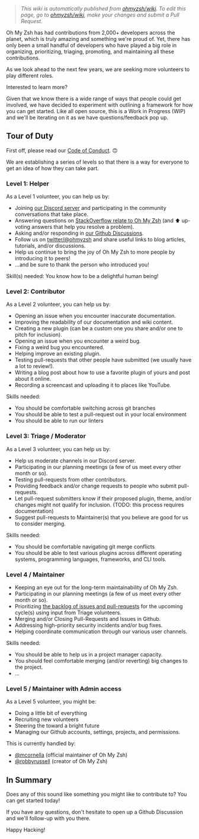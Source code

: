 > _This wiki is automatically published from [ohmyzsh/wiki](https://github.com/ohmyzsh/wiki). To edit this page,_
> _go to [ohmyzsh/wiki](https://github.com/ohmyzsh/wiki), make your changes and submit a Pull Request._

Oh My Zsh has had contributions from 2,000+ developers across the planet, which is truly amazing and something we're proud of. Yet, there has only been a small handful of developers who have played a big role in organizing, prioritizing, triaging, promoting, and maintaining all these contributions.

As we look ahead to the next few years, we are seeking more volunteers to play different roles.

Interested to learn more?

Given that we know there is a wide range of ways that people could get involved, we have decided to experiment with outlining a framework for how you can get started. Like all open source, this is a Work in Progress (WIP) and we'll be iterating on it as we have questions/feedback pop up.

## Tour of Duty

First off, please read our [Code of Conduct](https://github.com/ohmyzsh/ohmyzsh/blob/master/CODE_OF_CONDUCT.md). 🙃

We are establishing a series of levels so that there is a way for everyone to get an idea of how they can take part.

### Level 1: Helper

As a Level 1 volunteer, you can help us by:

* Joining [our Discord server](https://discord.com/invite/ohmyzsh) and participating in the community conversations that take place.
* Answering questions on [StackOverflow relate to Oh My Zsh](https://stackoverflow.com/questions/tagged/oh-my-zsh) (and ⬆️  up-voting answers that help you resolve a problem).
* Asking and/or responding in [our Github Discussions](https://github.com/ohmyzsh/ohmyzsh/discussions).
* Follow us on [twitter/@ohmyzsh](https://twitter.com/ohmyzsh) and share useful links to blog articles, tutorials, and/or discussions.
* Help us continue to bring the joy of Oh My Zsh to more people by introducing it to peers!
* ...and be sure to thank the person who introduced you!

Skill(s) needed: You know how to be a delightful human being!

### Level 2: Contributor

As a Level 2 volunteer, you can help us by:

* Opening an issue when you encounter inaccurate documentation.
* Improving the readability of our documentation and wiki content.
* Creating a new plugin (can be a custom one you share and/or one to pitch for inclusion).
* Opening an issue when you encounter a weird bug.
* Fixing a weird bug you encountered.
* Helping improve an existing plugin.
* Testing pull-requests that other people have submitted (we usually have a lot to review!).
* Writing a blog post about how to use a favorite plugin of yours and post about it online.
* Recording a screencast and uploading it to places like YouTube.

Skills needed:

* You should be comfortable switching across git branches
* You should be able to test a pull-request out in your local environment
* You should be able to run our linters

### Level 3: Triage / Moderator

As a Level 3 volunteer, you can help us by:

* Help us moderate channels in our Discord server.
* Participating in our planning meetings (a few of us meet every other month or so).
* Testing pull-requests from other contributors.
* Providing feedback and/or change requests to people who submit pull-requests.
* Let pull-request submitters know if their proposed plugin, theme, and/or changes might not qualify for inclusion. (TODO: this process requires documentation)
* Suggest pull-requests to Maintainer(s) that you believe are good for us to consider merging.


Skills needed:

* You should be comfortable navigating git merge conflicts
* You should be able to test various plugins across different operating systems, programming languages, frameworks, and CLI tools.

### Level 4 / Maintainer

* Keeping an eye out for the long-term maintainability of Oh My Zsh.
* Participating in our planning meetings (a few of us meet every other month or so).
* Prioritizing [the backlog of issues and pull-requests](https://github.com/orgs/ohmyzsh/projects/1/views/29) for the upcoming cycle(s) using input from Triage volunteers.
* Merging and/or Closing Pull-Requests and Issues in Github.
* Addressing high-priority security incidents and/or bug fixes.
* Helping coordinate communication through our various user channels.

Skills needed:

* You should be able to help us in a project manager capacity.
* You should feel comfortable merging (and/or reverting) big changes to the project.
* ...
### Level 5 / Maintainer with Admin access

As a Level 5 volunteer, you might be:

* Doing a little bit of everything
* Recruiting new volunteers
* Steering the toward a bright future
* Managing our Github accounts, settings, projects, and permissions.

This is currently handled by:

* [@mcornella](https://github.com/mcornella) (official maintainer of Oh My Zsh)
* [@robbyrussell](https://github.com/robbyrussell) (creator of Oh My Zsh)


## In Summary

Does any of this sound like something you might like to contribute to? You can get started today!

If you have any questions, don't hesitate to open up a Github Discussion and we'll follow-up with you there.

Happy Hacking!
